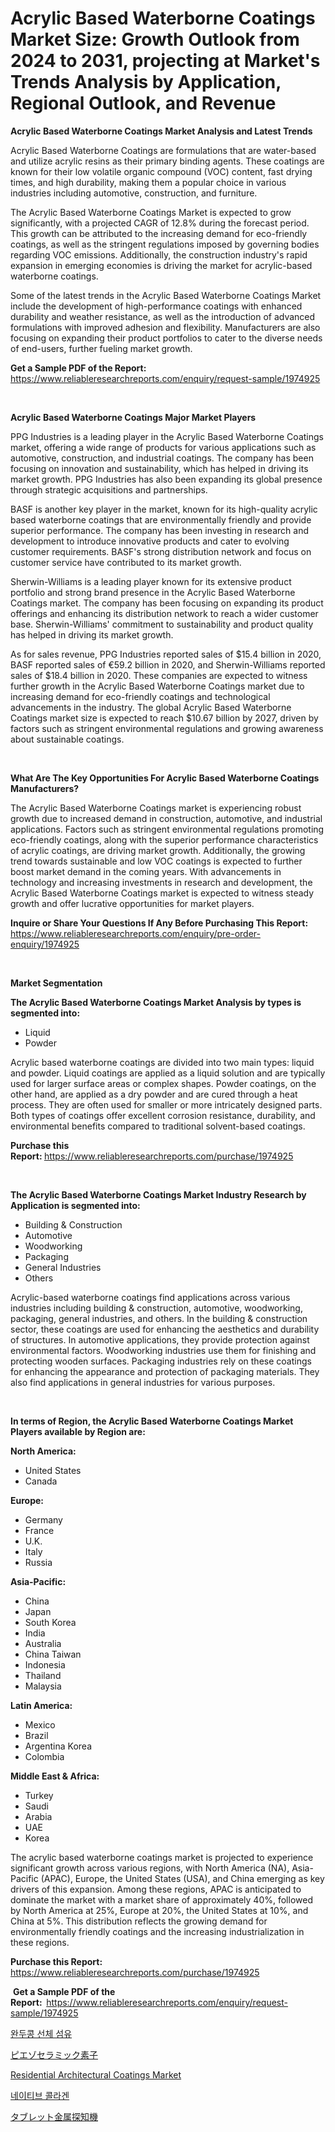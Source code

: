 <p><h1>Acrylic Based Waterborne Coatings Market Size: Growth Outlook from 2024 to 2031, projecting at Market's Trends Analysis by Application, Regional Outlook, and Revenue</h1></p><p><strong>Acrylic Based Waterborne Coatings Market Analysis and Latest Trends</strong></p>
<p><p>Acrylic Based Waterborne Coatings are formulations that are water-based and utilize acrylic resins as their primary binding agents. These coatings are known for their low volatile organic compound (VOC) content, fast drying times, and high durability, making them a popular choice in various industries including automotive, construction, and furniture.</p><p>The Acrylic Based Waterborne Coatings Market is expected to grow significantly, with a projected CAGR of 12.8% during the forecast period. This growth can be attributed to the increasing demand for eco-friendly coatings, as well as the stringent regulations imposed by governing bodies regarding VOC emissions. Additionally, the construction industry's rapid expansion in emerging economies is driving the market for acrylic-based waterborne coatings.</p><p>Some of the latest trends in the Acrylic Based Waterborne Coatings Market include the development of high-performance coatings with enhanced durability and weather resistance, as well as the introduction of advanced formulations with improved adhesion and flexibility. Manufacturers are also focusing on expanding their product portfolios to cater to the diverse needs of end-users, further fueling market growth.</p></p>
<p><strong>Get a Sample PDF of the Report:&nbsp;</strong> <a href="https://www.reliableresearchreports.com/enquiry/request-sample/1974925">https://www.reliableresearchreports.com/enquiry/request-sample/1974925</a></p>
<p>&nbsp;</p>
<p><strong>Acrylic Based Waterborne Coatings Major Market Players</strong></p>
<p><p>PPG Industries is a leading player in the Acrylic Based Waterborne Coatings market, offering a wide range of products for various applications such as automotive, construction, and industrial coatings. The company has been focusing on innovation and sustainability, which has helped in driving its market growth. PPG Industries has also been expanding its global presence through strategic acquisitions and partnerships.</p><p>BASF is another key player in the market, known for its high-quality acrylic based waterborne coatings that are environmentally friendly and provide superior performance. The company has been investing in research and development to introduce innovative products and cater to evolving customer requirements. BASF's strong distribution network and focus on customer service have contributed to its market growth.</p><p>Sherwin-Williams is a leading player known for its extensive product portfolio and strong brand presence in the Acrylic Based Waterborne Coatings market. The company has been focusing on expanding its product offerings and enhancing its distribution network to reach a wider customer base. Sherwin-Williams' commitment to sustainability and product quality has helped in driving its market growth.</p><p>As for sales revenue, PPG Industries reported sales of $15.4 billion in 2020, BASF reported sales of €59.2 billion in 2020, and Sherwin-Williams reported sales of $18.4 billion in 2020. These companies are expected to witness further growth in the Acrylic Based Waterborne Coatings market due to increasing demand for eco-friendly coatings and technological advancements in the industry. The global Acrylic Based Waterborne Coatings market size is expected to reach $10.67 billion by 2027, driven by factors such as stringent environmental regulations and growing awareness about sustainable coatings.</p></p>
<p>&nbsp;</p>
<p><strong>What Are The Key Opportunities For Acrylic Based Waterborne Coatings Manufacturers?</strong></p>
<p><p>The Acrylic Based Waterborne Coatings market is experiencing robust growth due to increased demand in construction, automotive, and industrial applications. Factors such as stringent environmental regulations promoting eco-friendly coatings, along with the superior performance characteristics of acrylic coatings, are driving market growth. Additionally, the growing trend towards sustainable and low VOC coatings is expected to further boost market demand in the coming years. With advancements in technology and increasing investments in research and development, the Acrylic Based Waterborne Coatings market is expected to witness steady growth and offer lucrative opportunities for market players.</p></p>
<p><strong>Inquire or Share Your Questions If Any Before Purchasing This Report:</strong> <a href="https://www.reliableresearchreports.com/enquiry/pre-order-enquiry/1974925">https://www.reliableresearchreports.com/enquiry/pre-order-enquiry/1974925</a></p>
<p>&nbsp;</p>
<p><strong>Market Segmentation</strong></p>
<p><strong>The Acrylic Based Waterborne Coatings Market Analysis by types is segmented into:</strong></p>
<p><ul><li>Liquid</li><li>Powder</li></ul></p>
<p><p>Acrylic based waterborne coatings are divided into two main types: liquid and powder. Liquid coatings are applied as a liquid solution and are typically used for larger surface areas or complex shapes. Powder coatings, on the other hand, are applied as a dry powder and are cured through a heat process. They are often used for smaller or more intricately designed parts. Both types of coatings offer excellent corrosion resistance, durability, and environmental benefits compared to traditional solvent-based coatings.</p></p>
<p><strong>Purchase this Report:&nbsp;</strong><a href="https://www.reliableresearchreports.com/purchase/1974925">https://www.reliableresearchreports.com/purchase/1974925</a></p>
<p>&nbsp;</p>
<p><strong>The Acrylic Based Waterborne Coatings Market Industry Research by Application is segmented into:</strong></p>
<p><ul><li>Building & Construction</li><li>Automotive</li><li>Woodworking</li><li>Packaging</li><li>General Industries</li><li>Others</li></ul></p>
<p><p>Acrylic-based waterborne coatings find applications across various industries including building & construction, automotive, woodworking, packaging, general industries, and others. In the building & construction sector, these coatings are used for enhancing the aesthetics and durability of structures. In automotive applications, they provide protection against environmental factors. Woodworking industries use them for finishing and protecting wooden surfaces. Packaging industries rely on these coatings for enhancing the appearance and protection of packaging materials. They also find applications in general industries for various purposes.</p></p>
<p>&nbsp;</p>
<p><strong>In terms of Region, the Acrylic Based Waterborne Coatings Market Players available by Region are:</strong></p>
<p>
    <p> <strong> North America: </strong>
        <ul>
            <li>United States</li>
            <li>Canada</li>
        </ul>
        </p> 
    <p> <strong> Europe: </strong>
        <ul>
            <li>Germany</li>
            <li>France</li>
            <li>U.K.</li>
            <li>Italy</li>
            <li>Russia</li>
        </ul>
        </p> 
    <p> <strong> Asia-Pacific: </strong>
        <ul>
            <li>China</li>
            <li>Japan</li>
            <li>South Korea</li>
            <li>India</li>
            <li>Australia</li>
            <li>China Taiwan</li>
            <li>Indonesia</li>
            <li>Thailand</li>
            <li>Malaysia</li>
        </ul>
        </p> 
    <p> <strong> Latin America: </strong>
        <ul>
            <li>Mexico</li>
            <li>Brazil</li>
            <li>Argentina Korea</li>
            <li>Colombia</li>
        </ul>
        </p> 
    <p> <strong> Middle East & Africa: </strong>
        <ul>
            <li>Turkey</li>
            <li>Saudi</li>
            <li>Arabia</li>
            <li>UAE</li>
            <li>Korea</li>
        </ul>
    </p>
    </p>
<p><p>The acrylic based waterborne coatings market is projected to experience significant growth across various regions, with North America (NA), Asia-Pacific (APAC), Europe, the United States (USA), and China emerging as key drivers of this expansion. Among these regions, APAC is anticipated to dominate the market with a market share of approximately 40%, followed by North America at 25%, Europe at 20%, the United States at 10%, and China at 5%. This distribution reflects the growing demand for environmentally friendly coatings and the increasing industrialization in these regions.</p></p>
<p><strong>Purchase this Report: </strong><a href="https://www.reliableresearchreports.com/purchase/1974925">https://www.reliableresearchreports.com/purchase/1974925</a></p>
<p>&nbsp;<strong>Get a Sample PDF of the Report:&nbsp;&nbsp;</strong><a href="https://www.reliableresearchreports.com/enquiry/request-sample/1974925">https://www.reliableresearchreports.com/enquiry/request-sample/1974925</a></p>
<p><strong></strong></p>
<p><p><a href="https://github.com/bunxhcci35271755/Market-Research-Report-List-1/blob/main/99844411866.md">완두콩 선체 섬유</a></p><p><a href="https://github.com/hwbcz413288296/Market-Research-Report-List-1/blob/main/73527802205.md">ピエゾセラミック素子</a></p><p><a href="https://github.com/Chiragrp22/Market-Research-Report-List-3/blob/main/residential-architectural-coatings-market.md">Residential Architectural Coatings Market</a></p><p><a href="https://github.com/fredrickeglers/Market-Research-Report-List-1/blob/main/62016131867.md">네이티브 콜라겐</a></p><p><a href="https://github.com/efcvopdgkdx128/Market-Research-Report-List-1/blob/main/82544902204.md">タブレット金属探知機</a></p></p>